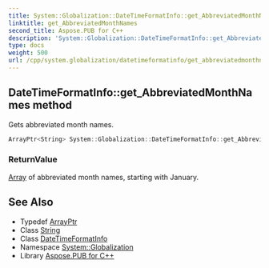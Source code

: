 ```yaml
---
title: System::Globalization::DateTimeFormatInfo::get_AbbreviatedMonthNames method
linktitle: get_AbbreviatedMonthNames
second_title: Aspose.PUB for C++
description: 'System::Globalization::DateTimeFormatInfo::get_AbbreviatedMonthNames method. Gets abbreviated month names in C++.'
type: docs
weight: 500
url: /cpp/system.globalization/datetimeformatinfo/get_abbreviatedmonthnames/
---
```

## DateTimeFormatInfo::get_AbbreviatedMonthNames method


Gets abbreviated month names.

```cpp
ArrayPtr<String> System::Globalization::DateTimeFormatInfo::get_AbbreviatedMonthNames() const
```


### ReturnValue

[Array](../../../system/array/) of abbreviated month names, starting with January.

## See Also

* Typedef [ArrayPtr](../../../system/arrayptr/)
* Class [String](../../../system/string/)
* Class [DateTimeFormatInfo](../)
* Namespace [System::Globalization](../../)
* Library [Aspose.PUB for C++](../../../)
